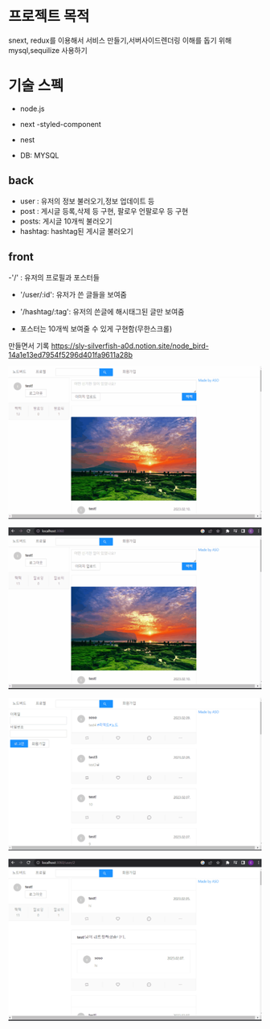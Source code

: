 # 프로젝트 목적


snext, redux를 이용해서 서비스 만들기,서버사이드렌더링 이해를 돕기 위해
mysql,sequilize 사용하기 


# 기술 스펙

- node.js
- next
  -styled-component

- nest
- DB: MYSQL

## back

- user : 유저의 정보 불러오기,정보 업데이트 등
- post : 게시글 등록,삭제 등 구현, 팔로우 언팔로우 등 구현
- posts: 게시글 10개씩 불러오기
- hashtag: hashtag된 게시글 불러오기

## front

-'/' : 유저의 프로필과 포스터들

- '/user/:id': 유저가 쓴 글들을 보여줌
- '/hashtag/:tag': 유저의 쓴글에 해시태그된 글만 보여줌

- 포스터는 10개씩 보여줄 수 있게 구현함(무한스크롤)

만들면서 기록
https://sly-silverfish-a0d.notion.site/node_bird-14a1e13ed7954f5296d401fa9611a28b

![](nodebirdfollow.gif)

![](nodebirdhash.gif)

![](nodebirdmain.gif)

![](nodebirdprofile.gif)
